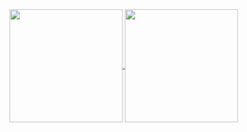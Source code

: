 <a href="https://github.com/anuraghazra/github-readme-stats">
  <img height=200 align="center" src="https://github-readme-stats.vercel.app/api?username=filipopo&show_icons=true&bg_color=00000000" />
</a>

<a href="https://github.com/anuraghazra/convoychat">
  <img height=200 align="center" src="https://github-readme-stats.vercel.app/api/top-langs/?username=filipopo&size_weight=0.5&count_weight=0.5&langs_count=8&layout=compact&card_width=320" />
</a>
